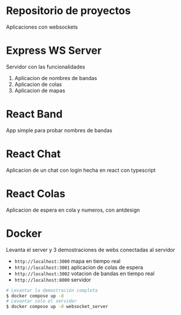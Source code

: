 # Repositorio de proyectos

Aplicaciones con websockets

# Express WS Server

Servidor con las funcionalidades

1. Aplicacion de nombres de bandas
2. Aplicacion de colas
3. Aplicacion de mapas

# React Band

App simple para probar nombres de bandas

# React Chat

Aplicacion de un chat con login hecha en react con typescript

# React Colas

Aplicacion de espera en cola y numeros, con antdesign

# Docker

Levanta el server y 3 demostraciones de webs conectadas al servidor

- `http://localhost:3000` mapa en tiempo real
- `http://localhost:3001` aplicacion de colas de espera
- `http://localhost:3002` votacion de bandas en tiempo real
- `http://localhost:8000` servidor

```bash
# Levantar la demostración completa
$ docker compose up -d
# Levantar solo el servidor
$ docker compose up -d websocket_server
```
